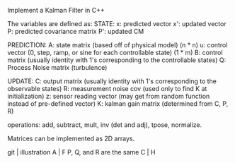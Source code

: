 Implement a Kalman Filter in C++

The variables are defined as:
STATE:
x: predicted vector
x': updated vector
P: predicted covariance matrix
P': updated CM

PREDICTION:
A: state matrix (based off of physical model) (n * n)
u: control vector (0, step, ramp, or sine for each controllable state) (1 * m)
B: control matrix (usually identity with 1's corresponding to the controllable states)
Q: Process Noise matrix (turbulence)

UPDATE:
C: output matrix (usually identity with 1's corresponding to the observable states)
R: measurement noise cov (used only to find K at initialization)
z:  sensor reading vector (may get from random function instead of pre-defined vector)
K: kalman gain matrix (determined from C, P, R)

operations: add, subtract, mult, inv (det and adj), tpose, normalize.

Matrices can be implemented as 2D arrays. 

git | illustration
A | F
P, Q, and R are the same
C | H

